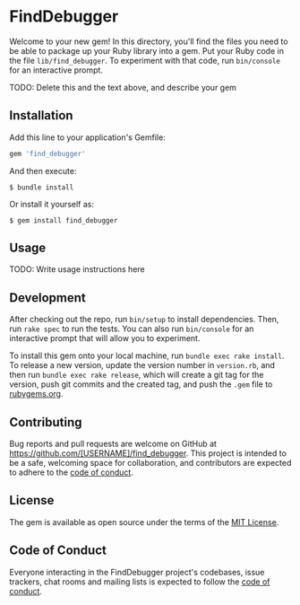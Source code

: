 # FindDebugger

Welcome to your new gem! In this directory, you'll find the files you need to be able to package up your Ruby library into a gem. Put your Ruby code in the file `lib/find_debugger`. To experiment with that code, run `bin/console` for an interactive prompt.

TODO: Delete this and the text above, and describe your gem

## Installation

Add this line to your application's Gemfile:

```ruby
gem 'find_debugger'
```

And then execute:

    $ bundle install

Or install it yourself as:

    $ gem install find_debugger

## Usage

TODO: Write usage instructions here

## Development

After checking out the repo, run `bin/setup` to install dependencies. Then, run `rake spec` to run the tests. You can also run `bin/console` for an interactive prompt that will allow you to experiment.

To install this gem onto your local machine, run `bundle exec rake install`. To release a new version, update the version number in `version.rb`, and then run `bundle exec rake release`, which will create a git tag for the version, push git commits and the created tag, and push the `.gem` file to [rubygems.org](https://rubygems.org).

## Contributing

Bug reports and pull requests are welcome on GitHub at https://github.com/[USERNAME]/find_debugger. This project is intended to be a safe, welcoming space for collaboration, and contributors are expected to adhere to the [code of conduct](https://github.com/[USERNAME]/find_debugger/blob/master/CODE_OF_CONDUCT.md).

## License

The gem is available as open source under the terms of the [MIT License](https://opensource.org/licenses/MIT).

## Code of Conduct

Everyone interacting in the FindDebugger project's codebases, issue trackers, chat rooms and mailing lists is expected to follow the [code of conduct](https://github.com/[USERNAME]/find_debugger/blob/master/CODE_OF_CONDUCT.md).
